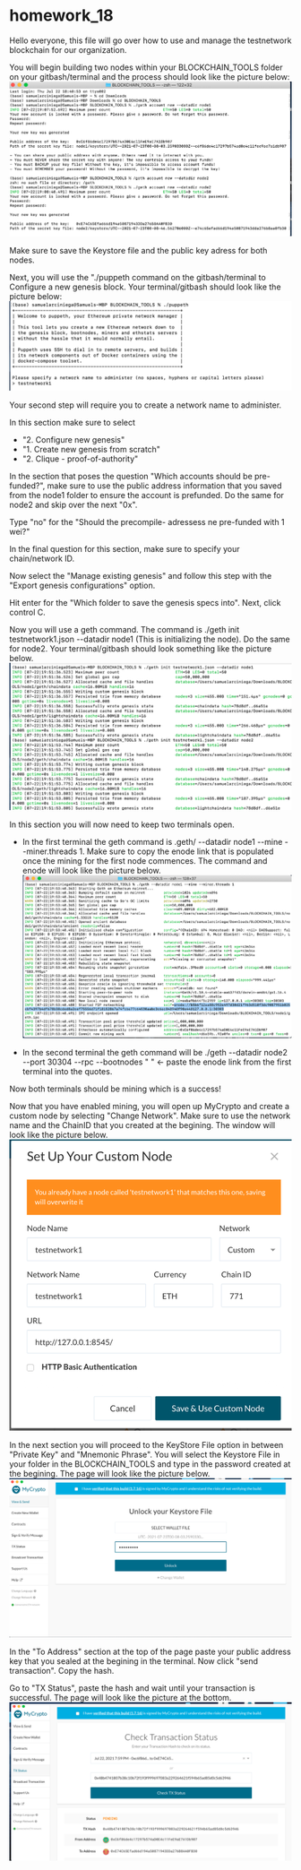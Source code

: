 # homework_18
Hello everyone, this file will go over how to use and manage the testnetwork blockchain for our organization.

You will begin building two nodes within your BLOCKCHAIN_TOOLS folder on your gitbash/terminal and the process should look like the picture below:
![Node](Screenshots/StepOne.png)

Make sure to save the Keystore file and the public key adress for both nodes. 

Next, you will use the "./puppeth command on the gitbash/terminal to Configure a new genesis block. Your terminal/gitbash should look like the picture below:
![Puppeth](Screenshots/StepTwo.png)

Your second step will require you to create a network name to administer. 

In this section make sure to select 
* "2. Configure new genesis"  
* "1. Create new genesis from scratch"
* "2. Clique - proof-of-authority"

In the section that poses the question "Which accounts should be pre-funded?", make sure to use the public address information that you saved from the node1 folder to ensure the account is prefunded. Do the same for node2 and skip over the next "0x".

Type "no" for the "Should the precompile- adressess ne pre-funded with 1 wei?"

In the final question for this section, make sure to specify your chain/network ID.

Now select the "Manage existing genesis" and follow this step with the "Export genesis configurations" option. 

Hit enter for the "Which folder to save the genesis specs into". Next, click control C. 

Now you will use a geth command. The command is ./geth init testnetwork1.json --datadir node1 (This is initializing the node). Do the same for node2. Your terminal/gitbash should look something like the picture below. 
![Initialize](Screenshots/StepThree.png)

In this section you will now need to keep two terminals open. 
* In the first terminal the geth command is .geth/ --datadir node1 --mine --miner.threads 1. Make sure to copy the enode link that is populated once the mining for the first node commences. The command and enode will look like the picture below.
![Enable Mining](Screenshots/StepFour.png)

* In the second terminal the geth command will be ./geth --datadir node2 --port 30304 --rpc --bootnodes " " <- paste the enode link from the first terminal into the quotes. 

Now both terminals should be mining which is a success!

Now that you have enabled mining, you will open up MyCrypto and create a custom node by selecting "Change Network". Make sure to use the network name and the ChainID that you created at the begining. The window will look like the picture below.
![Set Up Your Custom Node](Screenshots/Create_Custom.png)

In the next section you will proceed to the KeyStore File option in between "Private Key" and "Mnemonic Phrase". You will select the Keystore File in your folder in the BLOCKCHAIN_TOOLS and type in the password created at the begining. The page will look like the picture below. 
![KeyStoreFile](Screenshots/KeyStoreFile.png)


In the "To Address" section at the top of the page paste your public address key that you sealed at the begining in the terminal. Now click "send transaction". Copy the hash.

Go to "TX Status", paste the hash and wait until your transaction is successful. The page will look like the picture at the bottom. 
![Transaction](Screenshots/Pending_Transaction.png)
